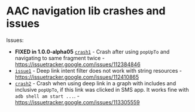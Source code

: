 # AAC navigation lib crashes and issues

Issues:
- **FIXED in 1.0.0-alpha05** [`crash1`](crash1) - Crash after using `popUpTo` and navigating to same fragment twice - https://issuetracker.google.com/issues/112384846
- [`issue1`](issue1) - Deep link intent filter does not work with string resources - https://issuetracker.google.com/issues/112410865
- [`crash2`](crash2) - Crash when using deep link in a graph with includes and inclusive `popUpTo`, if this link was clicked in SMS app. It works fine with `adb shell am start ...`. - https://issuetracker.google.com/issues/113305559

